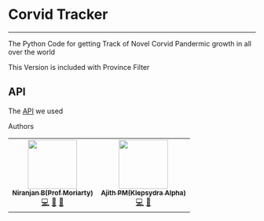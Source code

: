 # Corvid Tracker 

___________________________________________________________

The Python Code for getting Track of Novel Corvid Pandermic growth in all over the world

This Version is included with Province Filter


## API

The [API](https://coronavirus-tracker-api.herokuapp.com/v2/locations) we used


Authors
<table>
  <tr>
    <td align="center"><a href="https://github.com/Niranjanprof"><img src="https://avatars1.githubusercontent.com/u/48713926?s=400&u=a473cb9bbbc98506ae6b55ccd2b45cfdc941d517&v=4" width="100px;" alt=""/><br /><sub><b>Niranjan B(Prof Moriarty)</b></sub></a><br /><a href="https://github.com/Niranjanprof/Corvid-19-Tracker/commits?author=Niranjanprof" title="Code">💻</a> <a href="https://github.com/Niranjanprof/Corvid-19-Tracker/commits?author=Niranjanprof" title="Documentation">📖</a> <a href="#maintenance-Niranjanprof" title="Maintenance">🚧</a></td>
    <td align="center"><a href="https://github.com/AJITH-klepsydra"><img src="https://avatars3.githubusercontent.com/u/62293152?s=400&v=4" width="100px;" alt=""/><br /><sub><b>Ajith PM(Klepsydra Alpha)</b></sub></a><br /><a href="https://github.com/Niranjanprof/Corvid-19-Tracker/commits?author=AJITH-klepsydra" title="Code">💻</a> <a href="https://github.com/Niranjanprof/Corvid-19-Tracker/commits?author=AJITH-klepsydra" title="Documentation">📖</a></td>
  </tr>